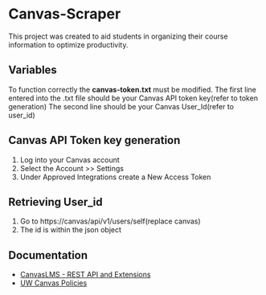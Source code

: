 # Canvas-Scraper
This project was created to aid students in organizing their course information to optimize productivity.

## Variables
To function correctly the **canvas-token.txt** must be modified.
The first line entered into the .txt file should be your Canvas API token key(refer to token generation)
The second line should be your Canvas User_Id(refer to user_id)

## Canvas API Token key generation
1. Log into your Canvas account
2. Select the Account >> Settings
3. Under Approved Integrations create a New Access Token

## Retrieving User_id
1. Go to https://canvas/api/v1/users/self(replace canvas)
2. The id is within the json object

## Documentation
- [CanvasLMS - REST API and Extensions](https://canvas.instructure.com/doc/api/index.html)
- [UW Canvas Policies](https://itconnect.uw.edu/tools-services-support/teaching-learning/canvas/canvas-policies/)